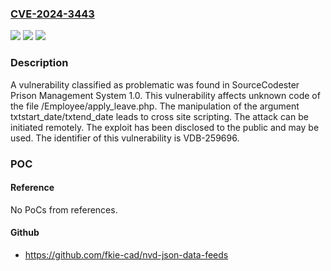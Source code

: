 ### [CVE-2024-3443](https://cve.mitre.org/cgi-bin/cvename.cgi?name=CVE-2024-3443)
![](https://img.shields.io/static/v1?label=Product&message=Prison%20Management%20System&color=blue)
![](https://img.shields.io/static/v1?label=Version&message=%3D%201.0%20&color=brighgreen)
![](https://img.shields.io/static/v1?label=Vulnerability&message=CWE-79%20Cross%20Site%20Scripting&color=brighgreen)

### Description

A vulnerability classified as problematic was found in SourceCodester Prison Management System 1.0. This vulnerability affects unknown code of the file /Employee/apply_leave.php. The manipulation of the argument txtstart_date/txtend_date leads to cross site scripting. The attack can be initiated remotely. The exploit has been disclosed to the public and may be used. The identifier of this vulnerability is VDB-259696.

### POC

#### Reference
No PoCs from references.

#### Github
- https://github.com/fkie-cad/nvd-json-data-feeds

